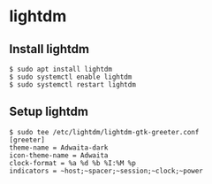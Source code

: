 lightdm
=======

## Install lightdm

```
$ sudo apt install lightdm
$ sudo systemctl enable lightdm
$ sudo systemctl restart lightdm
```

## Setup lightdm

```
$ sudo tee /etc/lightdm/lightdm-gtk-greeter.conf
[greeter]
theme-name = Adwaita-dark
icon-theme-name = Adwaita
clock-format = %a %d %b %I:%M %p
indicators = ~host;~spacer;~session;~clock;~power

```
